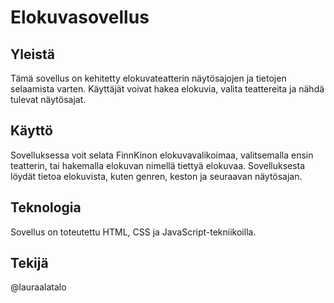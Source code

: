 # Elokuvasovellus

## Yleistä
Tämä sovellus on kehitetty elokuvateatterin näytösajojen ja tietojen selaamista varten. Käyttäjät voivat hakea elokuvia, valita teattereita ja nähdä tulevat näytösajat.

## Käyttö
Sovelluksessa voit selata FinnKinon elokuvavalikoimaa, valitsemalla ensin teatterin, tai hakemalla elokuvan nimellä tiettyä elokuvaa.
Sovelluksesta löydät tietoa elokuvista, kuten genren, keston ja seuraavan näytösajan.

## Teknologia
Sovellus on toteutettu HTML, CSS ja JavaScript-tekniikoilla.

## Tekijä
@lauraalatalo
